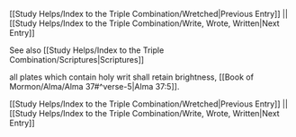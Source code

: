 [[Study Helps/Index to the Triple Combination/Wretched|Previous Entry]]  ||  [[Study Helps/Index to the Triple Combination/Write, Wrote, Written|Next Entry]]

 See also [[Study Helps/Index to the Triple Combination/Scriptures|Scriptures]]

 all plates which contain holy writ shall retain brightness, [[Book of Mormon/Alma/Alma 37#^verse-5|Alma 37:5]].

[[Study Helps/Index to the Triple Combination/Wretched|Previous Entry]]  ||  [[Study Helps/Index to the Triple Combination/Write, Wrote, Written|Next Entry]]